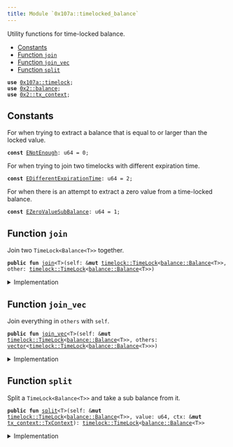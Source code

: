 ```yaml
---
title: Module `0x107a::timelocked_balance`
---
```


Utility functions for time-locked balance.


-  [Constants](#@Constants_0)
-  [Function `join`](#0x107a_timelocked_balance_join)
-  [Function `join_vec`](#0x107a_timelocked_balance_join_vec)
-  [Function `split`](#0x107a_timelocked_balance_split)


<pre><code><b>use</b> <a href="timelock.md#0x107a_timelock">0x107a::timelock</a>;
<b>use</b> <a href="../sui-framework/balance.md#0x2_balance">0x2::balance</a>;
<b>use</b> <a href="../sui-framework/tx_context.md#0x2_tx_context">0x2::tx_context</a>;
</code></pre>



<a name="@Constants_0"></a>

## Constants


<a name="0x107a_timelocked_balance_ENotEnough"></a>

For when trying to extract a balance that is equal to or larger than the locked value.


<pre><code><b>const</b> <a href="timelocked_balance.md#0x107a_timelocked_balance_ENotEnough">ENotEnough</a>: u64 = 0;
</code></pre>



<a name="0x107a_timelocked_balance_EDifferentExpirationTime"></a>

For when trying to join two timelocks with different expiration time.


<pre><code><b>const</b> <a href="timelocked_balance.md#0x107a_timelocked_balance_EDifferentExpirationTime">EDifferentExpirationTime</a>: u64 = 2;
</code></pre>



<a name="0x107a_timelocked_balance_EZeroValueSubBalance"></a>

For when there is an attempt to extract a zero value from a time-locked balance.


<pre><code><b>const</b> <a href="timelocked_balance.md#0x107a_timelocked_balance_EZeroValueSubBalance">EZeroValueSubBalance</a>: u64 = 1;
</code></pre>



<a name="0x107a_timelocked_balance_join"></a>

## Function `join`

Join two <code>TimeLock&lt;Balance&lt;T&gt;&gt;</code> together.


<pre><code><b>public</b> <b>fun</b> <a href="timelocked_balance.md#0x107a_timelocked_balance_join">join</a>&lt;T&gt;(self: &<b>mut</b> <a href="timelock.md#0x107a_timelock_TimeLock">timelock::TimeLock</a>&lt;<a href="../sui-framework/balance.md#0x2_balance_Balance">balance::Balance</a>&lt;T&gt;&gt;, other: <a href="timelock.md#0x107a_timelock_TimeLock">timelock::TimeLock</a>&lt;<a href="../sui-framework/balance.md#0x2_balance_Balance">balance::Balance</a>&lt;T&gt;&gt;)
</code></pre>



<details>
<summary>Implementation</summary>


<pre><code><b>public</b> <b>fun</b> <a href="timelocked_balance.md#0x107a_timelocked_balance_join">join</a>&lt;T&gt;(self: &<b>mut</b> TimeLock&lt;Balance&lt;T&gt;&gt;, other: TimeLock&lt;Balance&lt;T&gt;&gt;) {
    // Check the preconditions.
    <b>assert</b>!(self.expiration_timestamp_ms() == other.expiration_timestamp_ms(), <a href="timelocked_balance.md#0x107a_timelocked_balance_EDifferentExpirationTime">EDifferentExpirationTime</a>);

    // Unpack the time-locked <a href="../sui-framework/balance.md#0x2_balance">balance</a>.
    <b>let</b> (value, _) = <a href="timelock.md#0x107a_timelock_unpack">timelock::unpack</a>(other);

    // Join the balances.
    self.locked_mut().<a href="timelocked_balance.md#0x107a_timelocked_balance_join">join</a>(value);
}
</code></pre>



</details>

<a name="0x107a_timelocked_balance_join_vec"></a>

## Function `join_vec`

Join everything in <code>others</code> with <code>self</code>.


<pre><code><b>public</b> <b>fun</b> <a href="timelocked_balance.md#0x107a_timelocked_balance_join_vec">join_vec</a>&lt;T&gt;(self: &<b>mut</b> <a href="timelock.md#0x107a_timelock_TimeLock">timelock::TimeLock</a>&lt;<a href="../sui-framework/balance.md#0x2_balance_Balance">balance::Balance</a>&lt;T&gt;&gt;, others: <a href="../move-stdlib/vector.md#0x1_vector">vector</a>&lt;<a href="timelock.md#0x107a_timelock_TimeLock">timelock::TimeLock</a>&lt;<a href="../sui-framework/balance.md#0x2_balance_Balance">balance::Balance</a>&lt;T&gt;&gt;&gt;)
</code></pre>



<details>
<summary>Implementation</summary>


<pre><code><b>public</b> <b>fun</b> <a href="timelocked_balance.md#0x107a_timelocked_balance_join_vec">join_vec</a>&lt;T&gt;(self: &<b>mut</b> TimeLock&lt;Balance&lt;T&gt;&gt;, <b>mut</b> others: <a href="../move-stdlib/vector.md#0x1_vector">vector</a>&lt;TimeLock&lt;Balance&lt;T&gt;&gt;&gt;) {
    // Create useful variables.
    <b>let</b> (<b>mut</b> i, len) = (0, others.length());

    // Join all the balances.
    <b>while</b> (i &lt; len) {
        <b>let</b> other = others.pop_back();
        <a href="timelocked_balance.md#0x107a_timelocked_balance_join">Self::join</a>(self, other);
        i = i + 1
    };

    // Destroy the empty <a href="../move-stdlib/vector.md#0x1_vector">vector</a>.
    <a href="../move-stdlib/vector.md#0x1_vector_destroy_empty">vector::destroy_empty</a>(others)
}
</code></pre>



</details>

<a name="0x107a_timelocked_balance_split"></a>

## Function `split`

Split a <code>TimeLock&lt;Balance&lt;T&gt;&gt;</code> and take a sub balance from it.


<pre><code><b>public</b> <b>fun</b> <a href="timelocked_balance.md#0x107a_timelocked_balance_split">split</a>&lt;T&gt;(self: &<b>mut</b> <a href="timelock.md#0x107a_timelock_TimeLock">timelock::TimeLock</a>&lt;<a href="../sui-framework/balance.md#0x2_balance_Balance">balance::Balance</a>&lt;T&gt;&gt;, value: u64, ctx: &<b>mut</b> <a href="../sui-framework/tx_context.md#0x2_tx_context_TxContext">tx_context::TxContext</a>): <a href="timelock.md#0x107a_timelock_TimeLock">timelock::TimeLock</a>&lt;<a href="../sui-framework/balance.md#0x2_balance_Balance">balance::Balance</a>&lt;T&gt;&gt;
</code></pre>



<details>
<summary>Implementation</summary>


<pre><code><b>public</b> <b>fun</b> <a href="timelocked_balance.md#0x107a_timelocked_balance_split">split</a>&lt;T&gt;(self: &<b>mut</b> TimeLock&lt;Balance&lt;T&gt;&gt;, value: u64, ctx: &<b>mut</b> TxContext): TimeLock&lt;Balance&lt;T&gt;&gt; {
    // Check the preconditions.
    <b>assert</b>!(value &gt; 0, <a href="timelocked_balance.md#0x107a_timelocked_balance_EZeroValueSubBalance">EZeroValueSubBalance</a>);
    <b>assert</b>!(self.locked().value() &gt; value, <a href="timelocked_balance.md#0x107a_timelocked_balance_ENotEnough">ENotEnough</a>);

    // Split the locked <a href="../sui-framework/balance.md#0x2_balance">balance</a>.
    <b>let</b> value = self.locked_mut().<a href="timelocked_balance.md#0x107a_timelocked_balance_split">split</a>(value);

    // Pack the splitted <a href="../sui-framework/balance.md#0x2_balance">balance</a> into a <a href="timelock.md#0x107a_timelock">timelock</a>.
    <a href="timelock.md#0x107a_timelock_pack">timelock::pack</a>(value, self.expiration_timestamp_ms(), ctx)
}
</code></pre>



</details>
